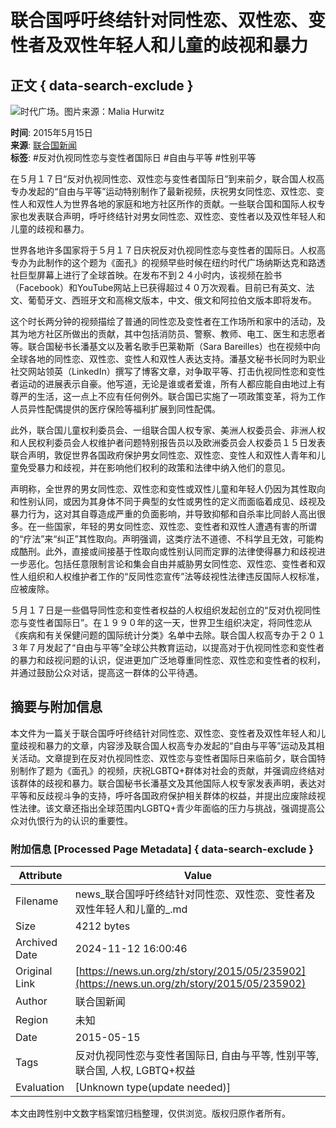 # 联合国呼吁终结针对同性恋、双性恋、变性者及双性年轻人和儿童的歧视和暴力

## 正文 { data-search-exclude }


![时代广场。图片来源：Malia Hurwitz](https://global.unitednations.entermediadb.net/assets/mediadb/services/module/asset/downloads/preset/assets/2015/05/21831/image1170x530cropped.jpg)

**时间**: 2015年5月15日  
**来源**: [联合国新闻](https://news.un.org/zh/story/2015/05/235902)  
**标签**: #反对仇视同性恋与变性者国际日 #自由与平等 #性别平等  

在５月１７日“反对仇视同性恋、双性恋与变性者国际日”到来前夕，联合国人权高专办发起的“自由与平等”运动特别制作了最新视频，庆祝男女同性恋、双性恋、变性人和双性人为世界各地的家庭和地方社区所作的贡献。一些联合国和国际人权专家也发表联合声明，呼吁终结针对男女同性恋、双性恋、变性者以及双性年轻人和儿童的歧视和暴力。

世界各地许多国家将于５月１７日庆祝反对仇视同性恋与变性者的国际日。人权高专办为此制作的这个题为《面孔》的视频早些时候在纽约时代广场纳斯达克和路透社巨型屏幕上进行了全球首映。在发布不到２４小时内，该视频在脸书（Facebook）和YouTube网站上已获得超过４０万次观看。目前已有英文、法文、葡萄牙文、西班牙文和高棉文版本，中文、俄文和阿拉伯文版本即将发布。

这个时长两分钟的视频描绘了普通的同性恋及变性者在工作场所和家中的活动，及其为地方社区所做出的贡献，其中包括消防员、警察、教师、电工、医生和志愿者等。联合国秘书长潘基文以及著名歌手巴莱勒斯（Sara Bareilles）也在视频中向全球各地的同性恋、双性恋、变性人和双性人表达支持。潘基文秘书长同时为职业社交网站领英（LinkedIn）撰写了博客文章，对争取平等、打击仇视同性恋和变性者运动的进展表示自豪。他写道，无论是谁或者爱谁，所有人都应能自由地过上有尊严的生活，这一点上不应有任何例外。联合国已实施了一项政策变革，将为工作人员异性配偶提供的医疗保险等福利扩展到同性配偶。

此外，联合国儿童权利委员会、一组联合国人权专家、美洲人权委员会、非洲人权和人民权利委员会人权维护者问题特别报告员以及欧洲委员会人权委员１５日发表联合声明，敦促世界各国政府保护男女同性恋、双性恋、变性人和双性人青年和儿童免受暴力和歧视，并在影响他们权利的政策和法律中纳入他们的意见。

声明称，全世界的男女同性恋、双性恋和变性或双性儿童和年轻人仍因为其性取向和性别认同，或因为其身体不同于典型的女性或男性的定义而面临着成见、歧视及暴力行为，这对其自尊造成严重的负面影响，并导致抑郁和自杀率比同龄人高出很多。在一些国家，年轻的男女同性恋、双性恋、变性者和双性人遭遇有害的所谓的“疗法”来“纠正”其性取向。声明强调，这类疗法不道德、不科学且无效，可能构成酷刑。此外，直接或间接基于性取向或性别认同而定罪的法律使得暴力和歧视进一步恶化。包括任意限制言论和集会自由并威胁男女同性恋、双性恋、变性者和双性人组织和人权维护者工作的“反同性恋宣传”法等歧视性法律违反国际人权标准，应被废除。

５月１７日是一些倡导同性恋和变性者权益的人权组织发起创立的“反对仇视同性恋与变性者国际日”。在１９９０年的这一天，世界卫生组织决定，将同性恋从《疾病和有关保健问题的国际统计分类》名单中去除。联合国人权高专办于２０１３年７月发起了“自由与平等”全球公共教育运动，以提高对于仇视同性恋和变性者的暴力和歧视问题的认识，促进更加广泛地尊重同性恋、双性恋和变性者的权利，并通过鼓励公众对话，提高这一群体的公平待遇。

## 摘要与附加信息

<!-- tcd_abstract -->
本文件为一篇关于联合国呼吁终结针对同性恋、双性恋、变性者及双性年轻人和儿童歧视和暴力的文章，内容涉及联合国人权高专办发起的“自由与平等”运动及其相关活动。文章提到在反对仇视同性恋、双性恋与变性者国际日来临前夕，联合国特别制作了题为《面孔》的视频，庆祝LGBTQ+群体对社会的贡献，并强调应终结对该群体的歧视和暴力。联合国秘书长潘基文及其他国际人权专家发表声明，表达对平等和反歧视斗争的支持，呼吁各国政府保护相关群体的权益，并提出应废除歧视性法律。该文章还指出全球范围内LGBTQ+青少年面临的压力与挑战，强调提高公众对仇恨行为的认识的重要性。
<!-- tcd_abstract_end -->

### 附加信息 [Processed Page Metadata] { data-search-exclude }

| Attribute       | Value                                  |
|-----------------|----------------------------------------|
| Filename        | news_联合国呼吁终结针对同性恋、双性恋、变性者及双性年轻人和儿童的_.md                             |
| Size            | 4212 bytes                           |
| Archived Date   | 2024-11-12 16:00:46                             |
| Original Link   | [https://news.un.org/zh/story/2015/05/235902](https://news.un.org/zh/story/2015/05/235902)                       |
| Author          | 联合国新闻                               |
| Region          | 未知                               |
| Date            | 2015-05-15                                 |
| Tags            | 反对仇视同性恋与变性者国际日, 自由与平等, 性别平等, 联合国, 人权, LGBTQ+权益                                 |
| Evaluation            | [Unknown type(update needed)]                                 |
<!-- tcd_table_end -->

本文由跨性别中文数字档案馆归档整理，仅供浏览。版权归原作者所有。
